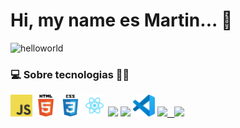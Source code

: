 <h1> Hi, my name es Martin... 👋 </h1>

![helloworld](https://user-images.githubusercontent.com/8354821/157750321-439f165c-d42d-4f22-b54d-1f4014ca0186.gif)

<h3>💻 Sobre tecnologias 👩‍💻</h3>
<img height="35" src="https://raw.githubusercontent.com/github/explore/80688e429a7d4ef2fca1e82350fe8e3517d3494d/topics/javascript/javascript.png"></code>
<code><img height="35" src="https://raw.githubusercontent.com/github/explore/80688e429a7d4ef2fca1e82350fe8e3517d3494d/topics/html/html.png"></code>
<code><img height="35" src="https://raw.githubusercontent.com/github/explore/80688e429a7d4ef2fca1e82350fe8e3517d3494d/topics/css/css.png"></code>
<code><img height="35" src="https://raw.githubusercontent.com/github/explore/80688e429a7d4ef2fca1e82350fe8e3517d3494d/topics/react/react.png"></code>
<code><img height="35" src="https://w1.pngwing.com/pngs/885/534/png-transparent-green-grass-nodejs-javascript-react-mean-angularjs-logo-symbol.png"></code>
<code><img height="35" src="https://e7.pngegg.com/pngimages/738/738/png-clipart-postgresql-database-logo-application-software-computer-software-mysql-logo-blue-text.png"></code>
<code><img height="35" src="https://raw.githubusercontent.com/github/explore/80688e429a7d4ef2fca1e82350fe8e3517d3494d/topics/visual-studio-code/visual-studio-code.png"></code>


<span >
<a href="https://www.linkedin.com/in/carlos-martin-juncos/" ><img width="5%" src="https://w7.pngwing.com/pngs/511/605/png-transparent-in-logo-linkedin-diduco-ab-icon-linkedin-blue-angle-text-thumbnail.png"> &nbsp;
<a href="mailto:prof.mcjuncos@gmail.com" ><img width="5%" src="https://w7.pngwing.com/pngs/877/133/png-transparent-google-mail-logo-gmail-computer-icons-logo-email-gmail-angle-text-rectangle-thumbnail.png">
</span>
